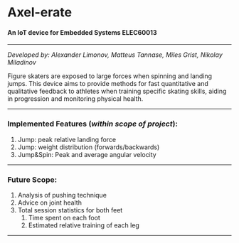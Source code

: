 Axel-erate
===
#### An IoT device for Embedded Systems ELEC60013

---

*Developed by: Alexander Limonov, Matteus Tannase, Miles Grist, Nikolay Miladinov* 

Figure skaters are exposed to large forces when spinning and landing jumps.
This device aims to provide methods for fast quantitative and qualitative feedback to athletes when training specific
skating skills, aiding in progression and monitoring physical health.

---

### Implemented Features (*within scope of project*):
1. Jump: peak relative landing force
2. Jump: weight distribution (forwards/backwards)
3. Jump&Spin: Peak and average angular velocity

---

### Future Scope:
1. Analysis of pushing technique
2. Advice on joint health
3. Total session statistics for both feet
   1. Time spent on each foot
   2. Estimated relative training of each leg

---